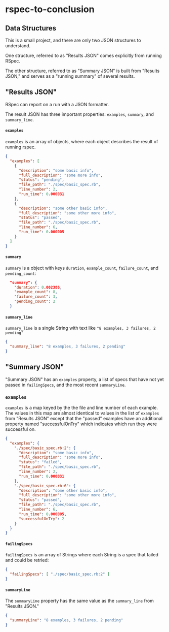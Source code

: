 
# rspec-to-conclusion

## Data Structures

This is a small project, and there are only two JSON structures to
understand.

One structure, referred to as "Results JSON" comes explicitly from
running RSpec.

The other structure, referred to as "Summary JSON" is built from
"Results JSON," and serves as a "running summary" of several results.

## "Results JSON"

RSpec can report on a run with a JSON formatter.

The result JSON has three important properties: `examples`, `summary`,
and `summary_line`.

#### `examples`

`examples` is an array of objects, where each object describes the
result of running rspec.

```json
{
  "examples": [
    {
      "description": "some basic info",
      "full_description": "some more info",
      "status": "pending",
      "file_path": "./spec/basic_spec.rb",
      "line_number": 2,
      "run_time": 0.000031
    },
    {
      "description": "some other basic info",
      "full_description": "some other more info",
      "status": "passed",
      "file_path": "./spec/basic_spec.rb",
      "line_number": 6,
      "run_time": 0.000005
    }
  ]
}
```

#### `summary`

`summary` is a object with keys `duration`, `example_count`,
`failure_count`, and `pending_count`:

```json
  "summary": {
    "duration": 0.002386,
    "example_count": 8,
    "failure_count": 3,
    "pending_count": 2
  }
```

#### `summary_line`

`summary_line` is a single String with text like `"8 examples, 3 failures, 2 pending"`

```json
{
  "summary_line": "8 examples, 3 failures, 2 pending"
}
```

## "Summary JSON"

"Summary JSON" has an `examples` property, a list of specs that have
not yet passed in `failingSpecs`, and the most recent `summaryLine`.

### `examples`

`examples` is a map keyed by the the file and line number of each
example. The values in this map are almost identical to values in the
list of `examples` from "Results JSON" except that the "passed"
examples have an additional property named "successfulOnTry" which
indicates which run they were successful on.

```json
{
  "examples": {
    "./spec/basic_spec.rb:2": {
      "description": "some basic info",
      "full_description": "some more info",
      "status": "failed",
      "file_path": "./spec/basic_spec.rb",
      "line_number": 2,
      "run_time": 0.000031
    },
    "./spec/basic_spec.rb:6": {
      "description": "some other basic info",
      "full_description": "some other more info",
      "status": "passed",
      "file_path": "./spec/basic_spec.rb",
      "line_number": 6,
      "run_time": 0.000005,
      "successfulOnTry": 2
    }
  }
}
```

#### `failingSpecs`

`failingSpecs` is an array of Strings where each String is a spec that
failed and could be retried:

```json
{
  "failingSpecs": [ "./spec/basic_spec.rb:2" ]
}
```

#### `summaryLine`

The `summaryLine` property has the same value as the `summary_line`
from "Results JSON."

```json
{
  "summaryLine": "8 examples, 3 failures, 2 pending"
}
```
